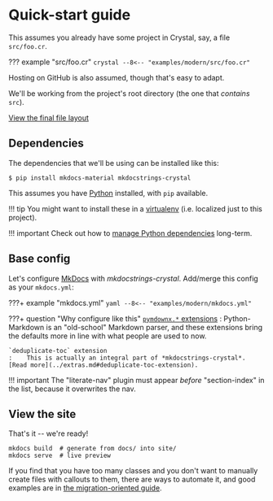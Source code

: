 # Quick-start guide

This assumes you already have some project in Crystal, say, a file `src/foo.cr`.

??? example "src/foo.cr"
    ```crystal
    --8<-- "examples/modern/src/foo.cr"
    ```

Hosting on GitHub is also assumed, though that's easy to adapt.

We'll be working from the project's root directory (the one that *contains* `src`).

[View the final file layout](https://github.com/oprypin/mkdocstrings-crystal/examples/modern/)

## Dependencies

The dependencies that we'll be using can be installed like this:

```console
$ pip install mkdocs-material mkdocstrings-crystal
```

This assumes you have [Python][] installed, with `pip` available.

!!! tip
    You might want to install these in a [virtualenv][] (i.e. localized just to this project).

!!! important
    Check out how to [manage Python dependencies](python-dependencies.md) long-term.

## Base config

Let's configure [MkDocs][] with *mkdocstrings-crystal*. Add/merge this config as your `mkdocs.yml`:

???+ example "mkdocs.yml"
    ```yaml
    --8<-- "examples/modern/mkdocs.yml"
    ```

???+ question "Why configure like this"
    [`pymdownx.*` extensions](https://facelessuser.github.io/pymdown-extensions/)
    :    Python-Markdown is an "old-school" Markdown parser, and these extensions bring the defaults more in line with what people are used to now.

    `deduplicate-toc` extension
    :    This is actually an integral part of *mkdocstrings-crystal*. [Read more](../extras.md#deduplicate-toc-extension).


!!! important
    The "literate-nav" plugin must appear *before* "section-index" in the list, because it overwrites the nav.


## View the site

That's it -- we're ready!

```shell
mkdocs build  # generate from docs/ into site/
mkdocs serve  # live preview
```

<!--If youmigrate.html#base-config-->

If you find that you have too many classes and you don't want to manually create files with callouts to them, there are ways to automate it, and good examples are in [the migration-oriented guide](migrate.md#base-config).


[mkdocs]: https://www.mkdocs.org/
[python]: https://www.python.org/
[virtualenv]: https://packaging.python.org/guides/installing-using-pip-and-virtual-environments/#creating-a-virtual-environment
